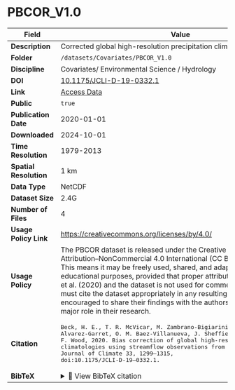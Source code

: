 # PBCOR_V1.0

| Field | Value |
|--------|-------|
| **Description** | Corrected global high-resolution precipitation climatologies. |
| **Folder** | `/datasets/Covariates/PBCOR_V1.0` |
| **Discipline** | Covariates/ Environmental Science / Hydrology |
| **DOI** | [10.1175/JCLI-D-19-0332.1](https://doi.org/10.1175/JCLI-D-19-0332.1) |
| **Link** | [Access Data](http://www.gloh2o.org/pbcor/) |
| **Public** | `true` |
| **Publication Date** | 2020-01-01 |
| **Downloaded** | 2024-10-01 |
| **Time Resolution** | 1979-2013 |
| **Spatial Resolution** | 1 km |
| **Data Type** | NetCDF |
| **Dataset Size** | 2.4G |
| **Number of Files** | 4 |
| **Usage Policy Link** | https://creativecommons.org/licenses/by/4.0/ |
| **Usage Policy** | The PBCOR dataset is released under the Creative Commons Attribution–NonCommercial 4.0 International (CC BY-NC 4.0) license. This means it may be freely used, shared, and adapted for research and educational purposes, provided that proper attribution is given to Beck et al. (2020) and the dataset is not used for commercial purposes. Users must cite the dataset appropriately in any resulting work and are encouraged to share their findings with the authors if the dataset plays a major role in their research. |
| **Citation** | <pre>Beck, H. E., T. R. McVicar, M. Zambrano-Bigiarini, C. Alvarez-Garret, O. M. Baez-Villanueva, J. Sheffield, D. Karger, and E. F. Wood, 2020. Bias correction of global high-resolution precipitation climatologies using streamflow observations from 9372 catchments, Journal of Climate 33, 1299–1315, doi:10.1175/JCLI-D-19–0332.1.</pre> |
| **BibTeX** | <details><summary>📜 View BibTeX citation</summary><pre>@article { BiasCorrectionofGlobalHighResolutionPrecipitationClimatologiesUsingStreamflowObservationsfrom9372Catchments,<br>      author = &quot;Hylke E. Beck and Eric F. Wood and Tim R. McVicar and Mauricio Zambrano-Bigiarini and Camila Alvarez-Garreton and Oscar M. Baez-Villanueva and Justin Sheffield and Dirk N. Karger&quot;,<br>      title = &quot;Bias Correction of Global High-Resolution Precipitation Climatologies Using Streamflow Observations from 9372 Catchments&quot;,<br>      journal = &quot;Journal of Climate&quot;,<br>      year = &quot;2020&quot;,<br>      publisher = &quot;American Meteorological Society&quot;,<br>      address = &quot;Boston MA, USA&quot;,<br>      volume = &quot;33&quot;,<br>      number = &quot;4&quot;,<br>      doi = &quot;10.1175/JCLI-D-19-0332.1&quot;,<br>      pages=      &quot;1299 - 1315&quot;,<br>      url = &quot;https://journals.ametsoc.org/view/journals/clim/33/4/jcli-d-19-0332.1.xml&quot;<br>}</pre> |
